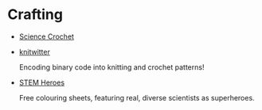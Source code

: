 # Crafting

* [Science Crochet](https://sciencecrochet.wordpress.com/)
* [knitwitter](https://knitwitter.com/guide.html)

    Encoding binary code into knitting and crochet patterns!
* [STEM Heroes](https://kitchapman.co.uk/stem-heroes/)

    Free colouring sheets, featuring real, diverse scientists as superheroes.
